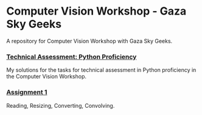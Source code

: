 # Computer Vision Workshop - Gaza Sky Geeks

A repository for Computer Vision Workshop with Gaza Sky Geeks.

### [Technical Assessment: Python Proficiency](python_assessment_tasks/)
My solutions for the tasks for technical assessment in Python proficiency in the Computer Vision Workshop.

### [Assignment 1](/assignments/Assignment1/)
Reading, Resizing, Converting, Convolving.
